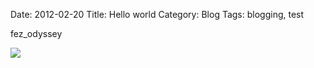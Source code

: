 Date: 2012-02-20
Title: Hello world
Category: Blog
Tags: blogging, test

fez_odyssey


<img src="http://imageshack.us/a/img9/8749/2012102723082746.jpg">